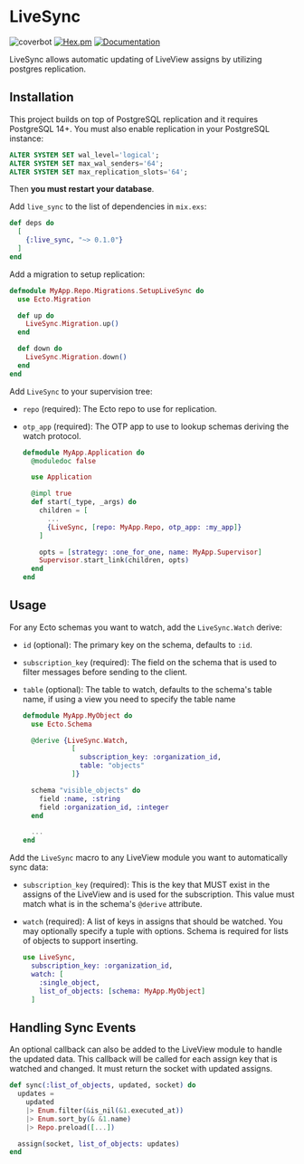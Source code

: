 # LiveSync

![coverbot](https://img.shields.io/endpoint?url=https://private.devhub.tools/coverbot/v1/devhub-tools/live_sync/main/badge.json)
[![Hex.pm](https://img.shields.io/hexpm/v/live_sync.svg)](https://hex.pm/packages/live_sync)
[![Documentation](https://img.shields.io/badge/documentation-gray)](https://hexdocs.pm/live_sync)

LiveSync allows automatic updating of LiveView assigns by utilizing postgres replication.

## Installation

This project builds on top of PostgreSQL replication and it requires PostgreSQL 14+. You must also enable replication in your PostgreSQL instance:

```sql
ALTER SYSTEM SET wal_level='logical';
ALTER SYSTEM SET max_wal_senders='64';
ALTER SYSTEM SET max_replication_slots='64';
```

Then **you must restart your database**.

Add `live_sync` to the list of dependencies in `mix.exs`:

  ```elixir
  def deps do
    [
      {:live_sync, "~> 0.1.0"}
    ]
  end
  ```

Add a migration to setup replication:

  ```elixir
  defmodule MyApp.Repo.Migrations.SetupLiveSync do
    use Ecto.Migration

    def up do
      LiveSync.Migration.up()
    end

    def down do
      LiveSync.Migration.down()
    end
  end
  ```

Add `LiveSync` to your supervision tree:

  * `repo` (required): The Ecto repo to use for replication.

  * `otp_app` (required): The OTP app to use to lookup schemas deriving the watch protocol.

    ```elixir
    defmodule MyApp.Application do
      @moduledoc false

      use Application

      @impl true
      def start(_type, _args) do
        children = [
          ...
          {LiveSync, [repo: MyApp.Repo, otp_app: :my_app]}
        ]

        opts = [strategy: :one_for_one, name: MyApp.Supervisor]
        Supervisor.start_link(children, opts)
      end
    end
    ```

## Usage

For any Ecto schemas you want to watch, add the `LiveSync.Watch` derive:

  * `id` (optional): The primary key on the schema, defaults to `:id`.

  * `subscription_key` (required): The field on the schema that is used to filter messages before sending to the client.

  * `table` (optional): The table to watch, defaults to the schema's table name, if using a view you need to specify the table name

    ```elixir
    defmodule MyApp.MyObject do
      use Ecto.Schema

      @derive {LiveSync.Watch,
                [
                  subscription_key: :organization_id,
                  table: "objects"
                ]}

      schema "visible_objects" do
        field :name, :string
        field :organization_id, :integer
      end

      ...
    end
    ```

Add the `LiveSync` macro to any LiveView module you want to automatically sync data:

  * `subscription_key` (required): This is the key that MUST exist in the assigns of the LiveView and is used for the subscription. This value must match what is in the schema's `@derive` attribute.

  * `watch` (required): A list of keys in assigns that should be watched. You may optionally specify a tuple with options. Schema is required for lists of objects to support inserting.


    ```elixir
    use LiveSync,
      subscription_key: :organization_id,
      watch: [
        :single_object,
        list_of_objects: [schema: MyApp.MyObject]
      ]
    ```

## Handling Sync Events

An optional callback can also be added to the LiveView module to handle the updated data. This callback will be called for each assign key that is watched and changed. It must return the socket with updated assigns.

  ```elixir
  def sync(:list_of_objects, updated, socket) do
    updates =
      updated
      |> Enum.filter(&is_nil(&1.executed_at))
      |> Enum.sort_by(& &1.name)
      |> Repo.preload([...])

    assign(socket, list_of_objects: updates)
  end
  ```

